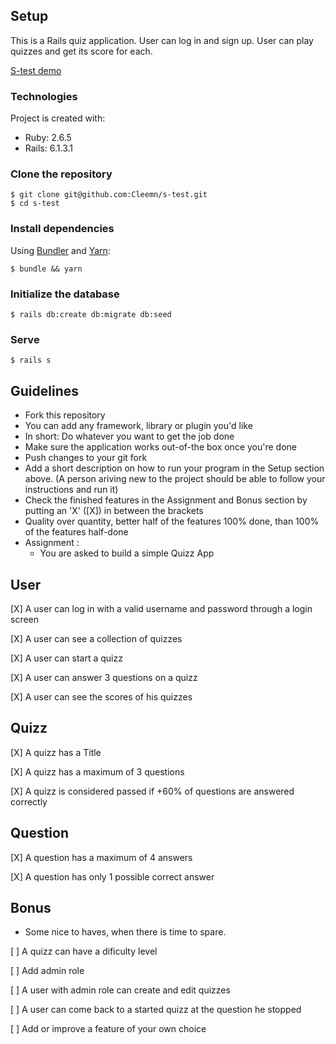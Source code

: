 ## Setup

This is a Rails quiz application. User can log in and sign up.
User can play quizzes and get its score for each.

[S-test demo](https://s-test-cn.herokuapp.com/)

### Technologies

Project is created with:

-   Ruby: 2.6.5
-   Rails: 6.1.3.1


### Clone the repository

```shell
$ git clone git@github.com:Cleemn/s-test.git
$ cd s-test
```

### Install dependencies

Using [Bundler](https://github.com/bundler/bundler) and [Yarn](https://github.com/yarnpkg/yarn):

```shell
$ bundle && yarn
```

### Initialize the database

```shell
$ rails db:create db:migrate db:seed
```

### Serve

```shell
$ rails s
```

## Guidelines
- Fork this repository
- You can add any framework, library or plugin you'd like
- In short: Do whatever you want to get the job done
- Make sure the application works out-of-the box once you're done
- Push changes to your git fork
- Add a short description on how to run your program in the Setup section above. (A person ariving new to the project should be able to follow your instructions and run it)
- Check the finished features in the Assignment and Bonus section by putting an 'X' ([X]) in between the brackets
- Quality over quantity, better half of the features 100% done, than 100% of the features half-done
- Assignment :
  - You are asked to build a simple Quizz App

## User
 [X] A user can log in with a valid username and password through a login screen

 [X] A user can see a collection of quizzes

 [X] A user can start a quizz

 [X] A user can answer 3 questions on a quizz

 [X] A user can see the scores of his quizzes


## Quizz
 [X] A quizz has a Title

 [X] A quizz has a maximum of 3 questions

 [X] A quizz is considered passed if +60% of questions are answered correctly

## Question
 [X] A question has a maximum of 4 answers

 [X] A question has only 1 possible correct answer


## Bonus
- Some nice to haves, when there is time to spare.

 [ ] A quizz can have a dificulty level

 [ ] Add admin role

 [ ] A user with admin role can create and edit quizzes

 [ ] A user can come back to a started quizz at the question he stopped

 [ ] Add or improve a feature of your own choice
